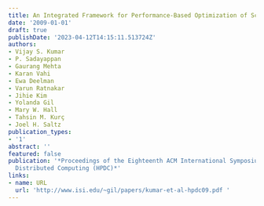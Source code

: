 ```yaml
---
title: An Integrated Framework for Performance-Based Optimization of Scientific Workflows
date: '2009-01-01'
draft: true
publishDate: '2023-04-12T14:15:11.513724Z'
authors:
- Vijay S. Kumar
- P. Sadayappan
- Gaurang Mehta
- Karan Vahi
- Ewa Deelman
- Varun Ratnakar
- Jihie Kim
- Yolanda Gil
- Mary W. Hall
- Tahsin M. Kurç
- Joel H. Saltz
publication_types:
- '1'
abstract: ''
featured: false
publication: '*Proceedings of the Eighteenth ACM International Symposium on High Performance
  Distributed Computing (HPDC)*'
links:
- name: URL
  url: 'http://www.isi.edu/~gil/papers/kumar-et-al-hpdc09.pdf '
---
```


